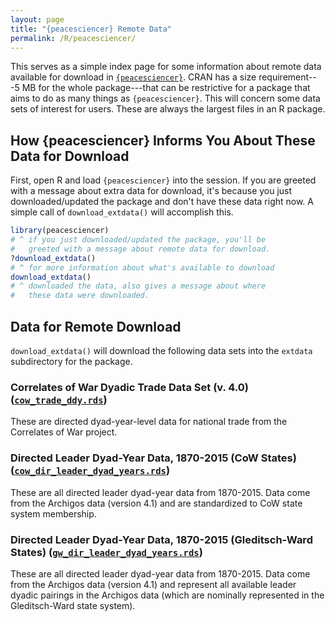 ```yaml
---
layout: page
title: "{peacesciencer} Remote Data"
permalink: /R/peacesciencer/
---
```


This serves as a simple index page for some information about remote data available for download in [`{peacesciencer}`](http://svmiller.com/peacesciencer/). CRAN has a size requirement---5 MB for the whole package---that can be restrictive for a package that aims to do as many things as `{peacesciencer}`. This will concern some data sets of interest for users. These are always the largest files in an R package.

## How {peacesciencer} Informs You About These Data for Download

First, open R and load `{peacesciencer}` into the session. If you are greeted with a message about extra data for download, it's because you just downloaded/updated the package and don't have these data right now. A simple call of `download_extdata()` will accomplish this.

```r
library(peacesciencer)
# ^ if you just downloaded/updated the package, you'll be 
#   greeted with a message about remote data for download.
?download_extdata() 
# ^ for more information about what's available to download
download_extdata() 
# ^ downloaded the data, also gives a message about where
#   these data were downloaded.
```

## Data for Remote Download

`download_extdata()` will download the following data sets into the `extdata` subdirectory for the package.

### Correlates of War Dyadic Trade Data Set (v. 4.0) ([`cow_trade_ddy.rds`](http://svmiller.com/R/peacesciencer/cow_trade_ddy.rds))

These are directed dyad-year-level data for national trade from the Correlates of War project.

### Directed Leader Dyad-Year Data, 1870-2015 (CoW States) ([`cow_dir_leader_dyad_years.rds`](http://svmiller.com/R/peacesciencer/cow_dir_leader_dyad_years.rds))

These are all directed leader dyad-year data from 1870-2015. Data come from the Archigos data (version 4.1) and are standardized to CoW state system membership.

### Directed Leader Dyad-Year Data, 1870-2015 (Gleditsch-Ward States) ([`gw_dir_leader_dyad_years.rds`](http://svmiller.com/R/peacesciencer/gw_dir_leader_dyad_years.rds))

These are all directed leader dyad-year data from 1870-2015. Data come from the Archigos data (version 4.1) and represent all available leader dyadic pairings in the Archigos data (which are nominally represented in the Gleditsch-Ward state system).